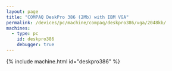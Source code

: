 ```yaml
---
layout: page
title: "COMPAQ DeskPro 386 (2Mb) with IBM VGA"
permalink: /devices/pc/machine/compaq/deskpro386/vga/2048kb/
machines:
  - type: pc
    id: deskpro386
    debugger: true
---
```


{% include machine.html id="deskpro386" %}
